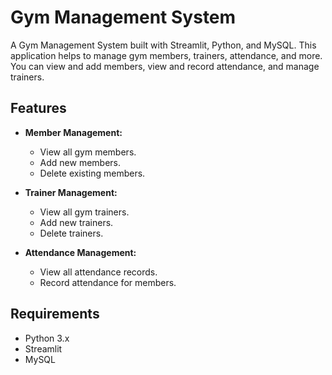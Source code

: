 # Gym Management System

A Gym Management System built with Streamlit, Python, and MySQL. This application helps to manage gym members, trainers, attendance, and more. You can view and add members, view and record attendance, and manage trainers.

## Features

- **Member Management:**
  - View all gym members.
  - Add new members.
  - Delete existing members.

- **Trainer Management:**
  - View all gym trainers.
  - Add new trainers.
  - Delete trainers.

- **Attendance Management:**
  - View all attendance records.
  - Record attendance for members.

## Requirements

- Python 3.x
- Streamlit
- MySQL
